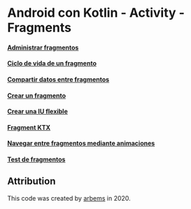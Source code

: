 # Android con Kotlin - Activity - Fragments

#### [Administrar fragmentos](https://github.com/arbems/Android-with-Kotlin-Activity/tree/master/Fragmentos/Administrar%20fragmentos)

#### [Ciclo de vida de un fragmento](https://github.com/arbems/Android-with-Kotlin-Activity/tree/master/Fragmentos/Ciclo%20de%20vida%20de%20un%20fragmento)

#### [Compartir datos entre fragmentos](https://github.com/arbems/Android-with-Kotlin-Activity/tree/master/Fragmentos/Compartir%20datos%20entre%20fragmentos)

#### [Crear un fragmento](https://github.com/arbems/Android-with-Kotlin-Activity/tree/master/Fragmentos/Crear%20un%20fragmento)

#### [Crear una IU flexible](https://github.com/arbems/Android-with-Kotlin-Activity/tree/master/Fragmentos/Crear%20una%20IU%20flexible)

#### [Fragment KTX](https://github.com/arbems/Android-with-Kotlin-Activity/tree/master/Fragmentos/Fragment%20KTX)

#### [Navegar entre fragmentos mediante animaciones](https://github.com/arbems/Android-with-Kotlin-Activity/tree/master/Fragmentos/Navegar%20entre%20fragmentos%20mediante%20animaciones)

#### [Test de fragmentos](https://github.com/arbems/Android-with-Kotlin-Activity/tree/master/Fragmentos/Test%20de%20fragmentos)


## Attribution

This code was created by [arbems](https://github.com/arbems) in 2020.
